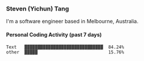 ### Steven (Yichun) Tang

I'm a software engineer based in Melbourne, Australia.

#### Personal Coding Activity (past 7 days)
```
Text   ▓▓▓▓▓▓▓▓▓▓▓▓▓▓▓▓▓▓▓▓▓▓▓▓▓▓▓▓▓▓  84.24%
other  ▓▓▓▓▓                           15.76%
```
